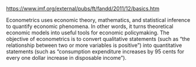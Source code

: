 https://www.imf.org/external/pubs/ft/fandd/2011/12/basics.htm

Econometrics uses economic theory, mathematics, and statistical inference to quantify economic phenomena. In other words, it turns theoretical economic models into useful tools for economic policymaking. The objective of econometrics is to convert qualitative statements (such as “the relationship between two or more variables is positive”) into quantitative statements (such as “consumption expenditure increases by 95 cents for every one dollar increase in disposable income”).